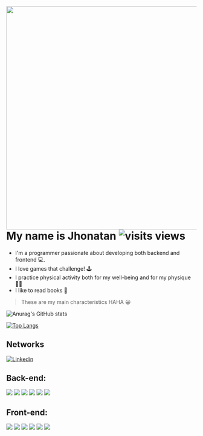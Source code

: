 <img align="right" height="590em" src="https://github.com/JhonatanBS/JhonatanBS/blob/main/Perfil%20do%20github.svg" />

<div align="left"> 
  
<h1>My name is Jhonatan  <img src="https://komarev.com/ghpvc/?username=JhonatanBS&color=F58220" alt="visits views" /> </h1>

- I'm a programmer passionate about developing both backend and frontend :computer:.
- I love games that challenge! 	:joystick:
- I practice physical activity both for my well-being and for my physique :weight_lifting_man:
- I like to read books :book:

> These are my main characteristics HAHA :grinning:

![Anurag's GitHub stats](https://github-readme-stats.vercel.app/api?username=JhonatanBS&show_icons=true&theme=codeSTACKr&hide_rank=true&icon_color=F58220&title_color=F58220)

[![Top Langs](https://github-readme-stats.vercel.app/api/top-langs/?username=JhonatanBS&theme=codeSTACKr&layout=compact&title_color=F58220)](https://github.com/JhonatanBS/github-readme-stats)

</p>
</div>

## Networks

[![Linkedin](https://img.shields.io/badge/LinkedIn-0077B5?style=for-the-badge&logo=linkedin&logoColor=white)](https://www.linkedin.com/in/jhonatanbezerradesenvolvedor/)

<div align="left">
  
  ## Back-end:
  
  <div>
    <img aling="center" src="https://img.shields.io/badge/C-00599C?style=for-the-badge&logo=c&logoColor=white">
    <img aling="center" src="https://img.shields.io/badge/Java-ED8B00?style=for-the-badge&logo=java&logoColor=white">
    <img aling="center" src="https://img.shields.io/badge/Node.js-43853D?style=for-the-badge&logo=node.js&logoColor=white">
    <img aling="center" src="https://img.shields.io/badge/Express.js-404D59?style=for-the-badge">
    <img aling="center" src="https://img.shields.io/badge/MySQL-00000F?style=for-the-badge&logo=mysql&logoColor=white">
    <img aling="center" src="https://img.shields.io/badge/MongoDB-4EA94B?style=for-the-badge&logo=mongodb&logoColor=white">
  </div>
  
  ## Front-end:
  
  <div>
    <img aling="center" src="https://img.shields.io/badge/HTML5-E34F26?style=for-the-badge&logo=html5&logoColor=white">
    <img aling="center" src="https://img.shields.io/badge/CSS3-1572B6?style=for-the-badge&logo=css3&logoColor=white">
    <img aling="center" src="https://img.shields.io/badge/JavaScript-323330?style=for-the-badge&logo=javascript&logoColor=F7DF1E">
    <img aling="center" src="https://img.shields.io/badge/Bootstrap-563D7C?style=for-the-badge&logo=bootstrap&logoColor=white">
    <img aling="center" src="https://img.shields.io/badge/TypeScript-007ACC?style=for-the-badge&logo=typescript&logoColor=white">
    <img aling="center" src="https://img.shields.io/badge/React-20232A?style=for-the-badge&logo=react&logoColor=61DAFB">
  <div>
    
  </div>
</div>  
